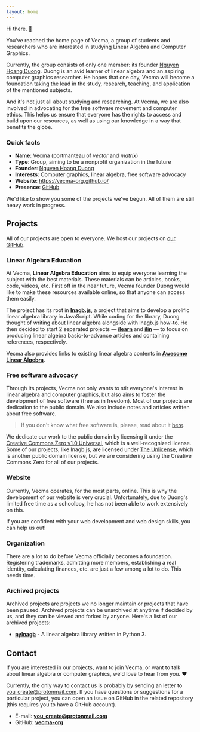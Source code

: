 ```yaml
---
layout: home
---
```


Hi there. :wave:

You've reached the home page of Vecma, a group of students and researchers who
are interested in studying Linear Algebra and Computer Graphics.

Currently, the group consists of only one member: its founder
[Nguyen Hoang Duong][you-create]. Duong is an avid learner of linear algebra and
an aspiring computer graphics researcher. He hopes that one day, Vecma will
become a foundation taking the lead in the study, research, teaching, and
application of the mentioned subjects.

And it's not just all about studying and researching. At Vecma, we are also
involved in advocating for the free software movement and computer ethics. This
helps us ensure that everyone has the rights to access and build upon our
resources, as well as using our knowledge in a way that benefits the globe.

### Quick facts

- **Name**: Vecma (portmanteau of _vector_ and _matrix_)
- **Type**: Group, aiming to be a nonprofit organization in the future
- **Founder**: [Nguyen Hoang Duong](mailto:you_create@protonmail.com)
- **Interests**: Computer graphics, linear algebra, free software advocacy
- **Website**: <https://vecma-org.github.io/>
- **Presence**: [GitHub][github]

We'd like to show you some of the projects we've begun. All of them are still
heavy work in progress.

## Projects

All of our projects are open to everyone. We host our projects on
[our GitHub][github].

### Linear Algebra Education

At Vecma, **Linear Algebra Education** aims to equip everyone learning the
subject with the best materials. These materials can be articles, books, code,
videos, etc. First off in the near future, Vecma founder Duong would like to
make these resources available online, so that anyone can access them easily.

The project has its root in [**lnagb.js**](https://vecma-org.github.io/lnagb.js/),
a project that aims to develop a prolific linear algebra library in JavaScript.
While coding for the library, Duong thought of writing about linear algebra
alongside with lnagb.js how-to. He then decided to start 2 separated projects
&mdash; [**ilearn**](https://github.com/vecma-org/ilearn) and
[**ilin**](https://github.com/vecma-org/ilin) &mdash; to focus on producing
linear algebra basic-to-advance articles and containing references,
respectively.

Vecma also provides links to existing linear algebra contents in
[**Awesome Linear Algebra**](https://vecma-org.github.io/awesome-linear-algebra/).

### Free software advocacy

Through its projects, Vecma not only wants to stir everyone's interest in linear
algebra and computer graphics, but also aims to foster the development of free
software (free as in freedom). Most of our projects are dedication to the public
domain. We also include notes and articles written about free software.

> If you don't know what free software is, please, read about it
> [here](https://www.gnu.org/philosophy/free-sw.html).

We dedicate our work to the public domain by licensing it under the [Creative
Commons Zero v1.0 Universal](https://creativecommons.org/publicdomain/zero/1.0),
which is a well-recognized license. Some of our projects, like lnagb.js, are
licensed under [The Unlicense](https://unlicense.org), which is another public
domain license, but we are considering using the Creative Commons Zero for all
of our projects.

### Website

Currently, Vecma operates, for the most parts, online. This is why the
development of our website is very crucial. Unfortunately, due to Duong's
limited free time as a schoolboy, he has not been able to work extensively on
this.

If you are confident with your web development and web design skills, you can
help us out!

### Organization

There are a lot to do before Vecma officially becomes a foundation. Registering
trademarks, admitting more members, establishing a real identity, calculating
finances, etc. are just a few among a lot to do. This needs time.

### Archived projects

Archived projects are projects we no longer maintain or projects that have been
paused. Archived projects can be unarchived at anytime if decided by us, and
they can be viewed and forked by anyone. Here's a list of our archived projects:

- [**pylnagb**](https://github.com/vecma-org/pylnagb) - A linear algebra library
  written in Python 3.

## Contact

If you are interested in our projects, want to join Vecma, or want to talk about
linear algebra or computer graphics, we'd love to hear from you. :heart:

Currently, the only way to contact us is probably by sending an letter to
<you_create@protonmail.com>. If you have questions or suggestions for a
particular project, you can open an issue on GitHub in the related repository
(this requires you to have a GitHub account).

- E-mail: **<you_create@protonmail.com>**
- GitHub: [**vecma-org**][github]

[github]: https://github.com/vecma-org
[you-create]: https://github.com/you-create
